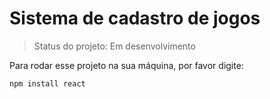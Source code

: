 # Sistema de cadastro de jogos

> Status do projeto: Em desenvolvimento

Para rodar esse projeto na sua máquina, por favor digite:

```
npm install react 
```
